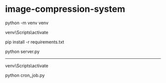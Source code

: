 # image-compression-system

python -m venv venv

venv\Scripts\activate

pip install -r requirements.txt

python server.py

------

venv\Scripts\activate

python cron_job.py